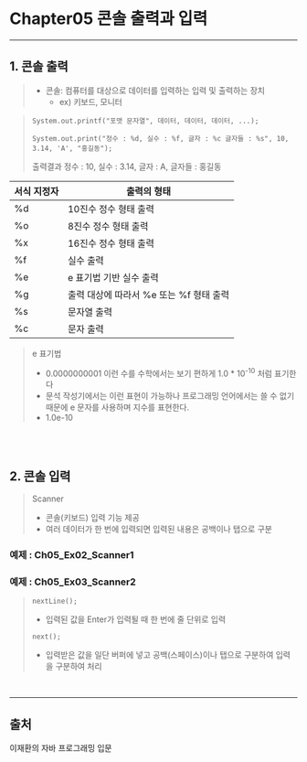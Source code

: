 # Chapter05 콘솔 출력과 입력
***

## 1. 콘솔 출력
> - 콘솔: 컴퓨터를 대상으로 데이터를 입력하는 입력 및 출력하는 장치
>   - ex) 키보드, 모니터

> ```System.out.printf("포맷 문자열", 데이터, 데이터, 데이터, ...);```
> 
> ```System.out.print("정수 : %d, 실수 : %f, 글자 : %c 글자들 : %s", 10, 3.14, 'A', "홍길동");```
> 
> 출력결과
> 정수 : 10, 실수 : 3.14, 글자 : A, 글자들 : 홍길동

| 서식 지정자 | 출력의 형태                    |
|--------|---------------------------|
| %d     | 10진수 정수 형태 출력             |
| %o     | 8진수 정수 형태 출력              |
| %x     | 16진수 정수 형태 출력             |
| %f     | 실수 출력                     |
| %e     | e 표기법 기반 실수 출력            |
| %g     | 출력 대상에 따라서 %e 또는 %f 형태 출력 |
| %s     | 문자열 출력                    |
| %c     | 문자 출력                     |

> e 표기법
> - 0.0000000001 이런 수를 수학에서는 보기 편하게 1.0 * 10<sup>-10</sup> 처럼 표기한다
> - 문석 작성기에서는 이런 표현이 가능하나 프로그래밍 언어에서는 쓸 수 없기 때문에 e 문자를 사용하며 지수를 표현한다.
> - 1.0e-10

<br><br>

## 2. 콘솔 입력
> Scanner
> - 콘솔(키보드) 입력 기능 제공
> - 여러 데이터가 한 번에 입력되면 입력된 내용은 공백이나 탭으로 구분

### 예제 : Ch05_Ex02_Scanner1
### 예제 : Ch05_Ex03_Scanner2

> ```nextLine();```
> - 입력된 값을 Enter가 입력될 때 한 번에 줄 단위로 입력
>
> ```next();```
> - 입력받은 값을 일단 버퍼에 넣고 공백(스페이스)이나 탭으로 구분하여 입력을 구분하여 처리

<br>
<hr>

## 출처
이재환의 자바 프로그래밍 입문